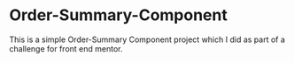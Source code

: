 # Order-Summary-Component

This is a simple Order-Summary Component project which I did as part of a challenge for front end mentor.

